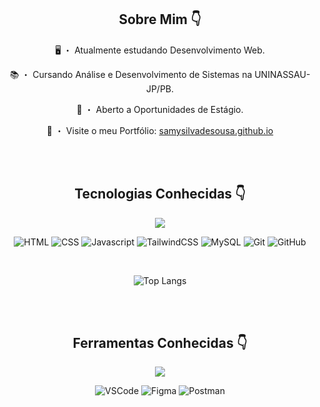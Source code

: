 <div align="center">
  
  ## Sobre Mim 👇

  🖥 ・ Atualmente estudando Desenvolvimento Web.

  📚 ・ Cursando Análise e Desenvolvimento de Sistemas na UNINASSAU-JP/PB.

  💼 ・ Aberto a Oportunidades de Estágio.

  🧩 ・ Visite o meu Portfólio: <a href="https://samysilvadesousa.github.io" target="_blank">samysilvadesousa.github.io</a>

  <br><br>

  ## Tecnologias Conhecidas 👇

  <img src="https://skillicons.dev/icons?i=html,css,javascript,tailwind,mysql,git,github" />

  ![HTML](https://badgen.net/badge/Label/HTML/E14E1D?icon=icon&label=)
  ![CSS](https://badgen.net/badge/Label/CSS/0277BD?icon=icon&label=)
  ![Javascript](https://badgen.net/badge/Label/Javascript/F0DB4F?icon=icon&label=)
  ![TailwindCSS](https://badgen.net/badge/Label/TailwindCSS/24BBBC?icon=icon&label=)
  ![MySQL](https://badgen.net/badge/Label/MySQL/242938?icon=icon&label=)
  ![Git](https://badgen.net/badge/Label/Git/F03C2E?icon=icon&label=)
  ![GitHub](https://badgen.net/badge/Label/GitHub/242938?icon=icon&label=)

  <br>

  ![Top Langs](https://github-readme-stats.vercel.app/api/top-langs/?username=samysilvadesousa&layout=compact&bg_color=0D1117&text_color=fff&border_radius=10&border_color=262B32&title_color=fff&locale=pt-br)

  <br><br>

  ## Ferramentas Conhecidas 👇

  <img src="https://skillicons.dev/icons?i=vscode,figma,postman" />

  ![VSCode](https://badgen.net/badge/Label/VSCode/3C99D4?icon=icon&label=)
  ![Figma](https://badgen.net/badge/Label/Figma/A259FF?icon=icon&label=)
  ![Postman](https://badgen.net/badge/Label/Postman/FF6C37?icon=icon&label=)

</div>
